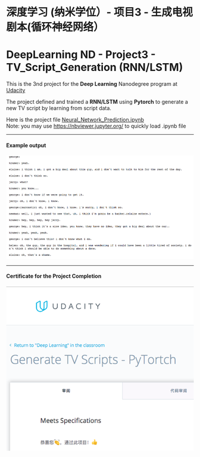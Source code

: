 # 深度学习 (纳米学位）- 项目3  - 生成电视剧本(循环神经网络）
# DeepLearning ND - Project3 - TV_Script_Generation (RNN/LSTM)  

[//]: # (Image References)
[image1]: ./example1.png
[image2]: ./pass_certificate.png

This is the 3nd project for the **Deep Learning** Nanodegree program at [Udacity](https://cn.udacity.com/course/deep-learning-nanodegree--nd101-cn-advanced)

The project defined and trained a **RNN/LSTM** using **Pytorch** to generate a new TV script by learning from script data.

Here is the project file [Neural_Network_Prediction.ipynb](Neural_Network_Prediction.ipynb)   
Note:  you may use https://nbviewer.jupyter.org/ to quickly load .ipynb file

---
#### Example output 

![alt text][image1]

---
#### Certificate for the Project Completion
![alt text][image2]

